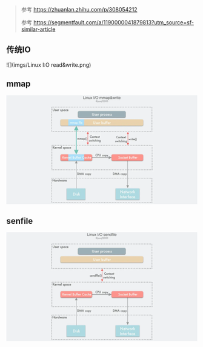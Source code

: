 > 参考 https://zhuanlan.zhihu.com/p/308054212
> 
> 参考 https://segmentfault.com/a/1190000041879813?utm_source=sf-similar-article

## 传统IO
![](imgs/Linux I:O read&write.png)

## mmap
![](imgs/Linux-mmap.png)

## senfile
![](imgs/sendfile.png)